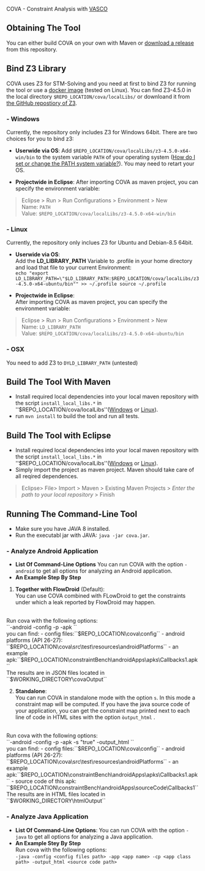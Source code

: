 COVA - Constraint Analysis with [VASCO](https://github.com/rohanpadhye/vasco) 

## Obtaining The Tool 
You can either build COVA on your own with Maven or [download a release](...) from this repository.

## Bind Z3 Library
COVA uses Z3 for STM-Solving and you need at first to bind Z3 for running the tool or use a [docker image](https://hub.docker.com/r/linghui2016/z3maven/) (tested on Linux). 
You can find Z3-4.5.0 in the local directory `$REPO_LOCATION/cova/localLibs/` or downloand it from [the GitHub repostiory of Z3](https://github.com/Z3Prover/z3).  
### - Windows
Currently, the repository only includes Z3 for Windows 64bit.
There are two choices for you to bind z3:

- **Userwide via OS**: 
Add `$REPO_LOCATION/cova/localLibs/z3-4.5.0-x64-win/bin` to the system variable `PATH` of your operating system ([How do I set or change the PATH system variable?](https://www.java.com/en/download/help/path.xml)). You may need to retart your OS. 

- **Projectwide in Eclipse**: 
After importing COVA as maven project, you can specify the environment variable: 
> Eclipse > Run > Run Configurations > Environment > New  
Name: `PATH`  
Value: `$REPO_LOCATION/cova/localLibs/z3-4.5.0-x64-win/bin`


### - Linux
Currently, the repository only inclues Z3 for Ubuntu and Debian-8.5 64bit.

- **Userwide via OS**:  
Add the **LD_LIBRARY_PATH** Variable to .profile in your home directory and load that file to your current Environment:  
`echo "export LD_LIBRARY_PATH=\"$LD_LIBRARY_PATH:$REPO_LOCATION/cova/localLibs/z3-4.5.0-x64-ubuntu/bin"" >> ~/.profile
source ~/.profile`

- **Projectwide in Eclipse**:  
After importing COVA as maven project, you can specify the environment variable:
> Eclipse > Run > Run Configurations > Environment > New  
Name: `LD_LIBRARY_PATH`  
Value: `$REPO_LOCATION/cova/localLibs/z3-4.5.0-x64-ubuntu/bin` 

### - OSX
You need to add Z3 to `DYLD_LIBRARY_PATH` (untested)

## Build The Tool With Maven
- Install required local dependencies into your local maven repository with the script ``install_local_libs.*`` in ''$REPO_LOCATION/cova/localLibs''([Windows](https://github.com/secure-software-engineering/COVA/tree/master/cova/localLibs/install_local_libs.bat) or [Linux](https://github.com/secure-software-engineering/COVA/tree/master/cova/localLibs/install_local_libs.sh)). 
- run `mvn install` to build the tool and run all tests.

## Build The Tool with Eclipse
- Install required local dependencies into your local maven repository with the script ``install_local_libs.*`` in ''$REPO_LOCATION/cova/localLibs''([Windows](https://github.com/secure-software-engineering/COVA/tree/master/cova/localLibs/install_local_libs.bat) or [Linux](https://github.com/secure-software-engineering/COVA/tree/master/cova/localLibs/install_local_libs.sh)). 
- Simply import the project as maven project. Maven should take care of all reqired dependences.
> Eclipse> File> Import > Maven > Existing Maven Projects > *Enter the path to your local repository*  > Finish

## Running The Command-Line Tool 
- Make sure you have JAVA 8 installed. 
- Run the executabl jar with JAVA: ``java -jar cova.jar``. 
### - Analyze Android Application
- **List Of Command-Line Options**
You can run COVA with the option ``-android`` to get all options for analyzing an Android application.
- **An Example Step By Step**
1. **Together with FlowDroid** (Default):<br>
You can use COVA combined with FLowDroid to get the constraints under which a leak reported by FlowDroid may happen. 
<br>
Run cova with the following options:<br>
``-android -config <config files path> -p <android platform path> -apk <apk file>``
<br>
you can find: 
- config files:``$REPO_LOCATION\cova\config``
- android platforms (API 26-27): ``$REPO_LOCATION\cova\src\test\resources\androidPlatforms``
- an example apk:``$REPO_LOCATION\constraintBench\androidApps\apks\Callbacks1.apk``
<br>
The results are in JSON files located in ``$WORKING_DIRECTORY\covaOutput``

2. **Standalone**:<br>
You can run COVA in standalone mode with the option ``s``. In this mode a constraint map will be computed. If you have the java source code of your application, you can get the constraint map printed next to each line of code in HTML sites with the option ``òutput_html`` .
<br>
Run cova with the following options:<br>
``-android -config <config files path> -p <android platform path> -apk <apk file> -s "true" -output_html <source code path>``
<br>
you can find: 
- config files:``$REPO_LOCATION\cova\config``
- android platforms (API 26-27): ``$REPO_LOCATION\cova\src\test\resources\androidPlatforms``
- an example apk:``$REPO_LOCATION\constraintBench\androidApps\apks\Callbacks1.apk``
- source code of this apk: ``$REPO_LOCATION\constraintBench\androidApps\sourceCode\Callbacks1``
<br>
The results are in HTML files located in ``$WORKING_DIRECTORY\htmlOutput``
   
### - Analyze Java Application
- **List Of Command-Line Options**:
You can run COVA with the option ``-java`` to get all options for analyzing a Java application.
- **An Example Stey By Step**<br>
Run cova with the following options: <br>
``-java -config <config files path> -app <app name> -cp <app class path> -output_html <source code path>`` 

